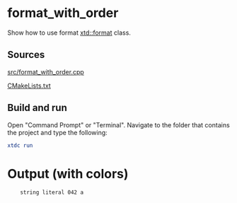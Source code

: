 # format_with_order

Show how to use format [xtd::format](https://codedocs.xyz/gammasoft71/xtd/_format_page.html) class.

## Sources

[src/format_with_order.cpp](src/format_with_order.cpp)

[CMakeLists.txt](CMakeLists.txt)

## Build and run

Open "Command Prompt" or "Terminal". Navigate to the folder that contains the project and type the following:

```cmake
xtdc run
```

# Output (with colors)

```
    string literal 042 a
```

